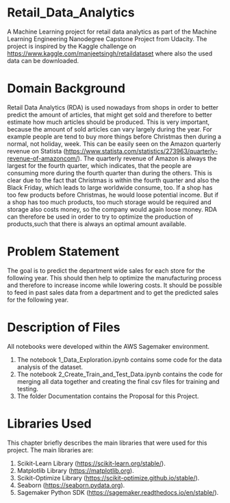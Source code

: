 # Retail_Data_Analytics
A Machine Learning project for retail data analytics as part of the Machine Learning Engineering Nanodegree Capstone Project from Udacity. 
The project is inspired by the Kaggle challenge on https://www.kaggle.com/manjeetsingh/retaildataset where also the used data can be downloaded.

# Domain Background 
Retail Data Analytics (RDA) is used nowadays from shops in order to better predict the amount of articles, that might get sold and therefore to better estimate how much articles should be produced. This is very important, because the amount of sold articles can vary largely during the year. For example people are tend to buy more things before Christmas then during a normal, not holiday, week. This can be easily seen on the Amazon quarterly revenue on Statista (https://www.statista.com/statistics/273963/quarterly-revenue-of-amazoncom/). The quarterly revenue of Amazon is always the largest for the fourth quarter, which indicates, that the people are consuming more during the fourth quarter than during the others. This is clear due to the fact that Christmas is within the fourth quarter and also the Black Friday, which leads to large worldwide consume, too. If a shop has too few products before Christmas, he would loose potential income. But if a shop has too much products, too much storage would be required and storage also costs money, so the company would again loose money. RDA can therefore be used in order to try to optimize the production of products,such that there is always an optimal amount available.

# Problem Statement
The goal is to predict the department wide sales for each store for the following year. This should then help to optimize the manufacturing process and therefore to increase income while lowering costs. It should be possible to feed in past sales data from a department and to get the predicted sales for the following year.

# Description of Files
All notebooks were developed within the AWS Sagemaker environment.
1. The notebook 1_Data_Exploration.ipynb contains some code for the data analysis of the dataset.
2. The notebook 2_Create_Train_and_Test_Data.ipynb contains the code for merging all data together and creating the final csv files for training and testing.
3. The folder Documentation contains the Proposal for this Project.

# Libraries Used
This chapter briefly describes the main libraries that were used for this project. 
The main libraries are:
1. Scikit-Learn Library (https://scikit-learn.org/stable/).
2. Matplotlib Library (https://matplotlib.org).
3. Scikit-Optimize Library (https://scikit-optimize.github.io/stable/).
4. Seaborn (https://seaborn.pydata.org).
5. Sagemaker Python SDK (https://sagemaker.readthedocs.io/en/stable/).
